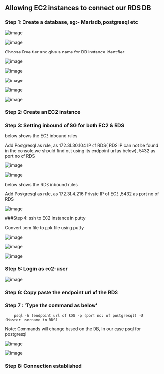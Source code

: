## Allowing EC2 instances to connect our RDS DB

### Step 1: Create a database, eg:- Mariadb,postgresql etc

![image](https://user-images.githubusercontent.com/54981984/95892095-9c6ab000-0da3-11eb-93bb-6ff60f6d4763.png)

![image](https://user-images.githubusercontent.com/54981984/95892145-af7d8000-0da3-11eb-9861-c835f6674c1a.png)

Choose Free tier and give a name for DB instance identifier

![image](https://user-images.githubusercontent.com/54981984/95892302-f79ca280-0da3-11eb-8373-4801baec7620.png)

![image](https://user-images.githubusercontent.com/54981984/95892439-2f0b4f00-0da4-11eb-94d3-3e28cca3a8ae.png)

![image](https://user-images.githubusercontent.com/54981984/95892519-4e09e100-0da4-11eb-8b48-3aa2929c2cb0.png)

![image](https://user-images.githubusercontent.com/54981984/95892573-5cf09380-0da4-11eb-8e7d-cb6a1cb81259.png)

![image](https://user-images.githubusercontent.com/54981984/95892708-8c070500-0da4-11eb-85ee-3f87f337bd4a.png)

### Step 2: Create an EC2 instance

### Step 3: Setting inbound of SG for both EC2 & RDS

below shows the EC2 inbound rules

Add Postgresql as rule, as 172.31.30.104 IP of RDS( RDS IP can not be found in the console,we should find out using its endpoint url as below), 5432 as port no of RDS

![image](https://user-images.githubusercontent.com/54981984/95894981-91198380-0da7-11eb-89bf-f5355bcfd7ab.png)

![image](https://user-images.githubusercontent.com/54981984/95895214-f1a8c080-0da7-11eb-90bb-cfc80ffd1cc4.png)

below shows the RDS inbound rules

Add Postgresql as rule, as 172.31.4.216 Private IP of EC2 ,5432 as port no of RDS

![image](https://user-images.githubusercontent.com/54981984/95895601-8ad7d700-0da8-11eb-9f4d-2c2cdbc4e66d.png)

###Step 4: ssh to EC2 instance in putty

Convert pem file to ppk file using putty 

![image](https://user-images.githubusercontent.com/54981984/95896320-b7402300-0da9-11eb-93f0-1e1f030824a3.png)

![image](https://user-images.githubusercontent.com/54981984/95896148-6cbea680-0da9-11eb-8486-ad395203b29c.png)

![image](https://user-images.githubusercontent.com/54981984/95896543-0423f980-0daa-11eb-9a4b-93210f7a70fd.png)

### Step 5: Login as ec2-user

![image](https://user-images.githubusercontent.com/54981984/95896656-3170a780-0daa-11eb-89be-68c5dcd9550a.png)

### Step 6: Copy paste the endpoint url of the RDS

### Step 7 : 'Type the command as below' 

        psql -h (endpoint url of RDS -p (port no: of postgresql) -U (Master username in RDS)
        
 Note: Commands will change based on the DB, In our case psql for postgresql
 
 ![image](https://user-images.githubusercontent.com/54981984/95897540-587ba900-0dab-11eb-9840-02d2491e2ca1.png)
 
 ![image](https://user-images.githubusercontent.com/54981984/95898095-27e83f00-0dac-11eb-80e2-980b15f407c6.png)
 
 ### Step 8: Connection established
 









